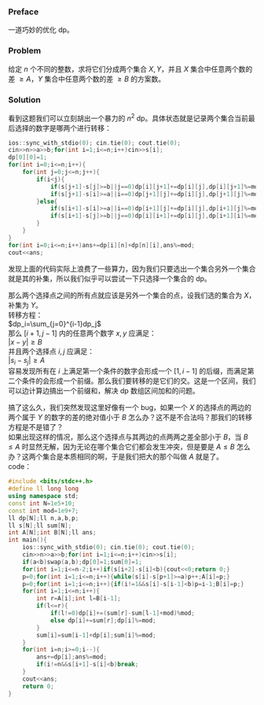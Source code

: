 ### Preface
一道巧妙的优化 dp。  
### Problem  
给定 $n$ 个不同的整数，求将它们分成两个集合 $X,Y$，并且 $X$ 集合中任意两个数的差 $\geq A$，$Y$ 集合中任意两个数的差 $\geq B$ 的方案数。  
### Solution  
看到这题我们可以立刻胡出一个暴力的 $n^2$ dp。具体状态就是记录两个集合当前最后选择的数字是哪两个进行转移：  
```cpp
ios::sync_with_stdio(0); cin.tie(0); cout.tie(0);
cin>>n>>a>>b;for(int i=1;i<=n;i++)cin>>s[i];
dp[0][0]=1;
for(int i=0;i<=n;i++){
	for(int j=0;j<=n;j++){
		if(i<j){
			if(s[j+1]-s[j]>=b||j==0)dp[i][j+1]+=dp[i][j],dp[i][j+1]%=mod;
			if(s[j+1]-s[i]>=a||i==0)dp[j+1][j]+=dp[i][j],dp[j+1][j]%=mod;
		}else{
			if(s[i+1]-s[i]>=a||i==0)dp[i+1][j]+=dp[i][j],dp[i+1][j]%=mod;
			if(s[i+1]-s[j]>=b||j==0)dp[i][i+1]+=dp[i][j],dp[i+1][i]%=mod;
		}
	}
}
for(int i=0;i<=n;i++)ans+=dp[i][n]+dp[n][i],ans%=mod;
cout<<ans;
```
发现上面的代码实际上浪费了一些算力，因为我们只要选出一个集合另外一个集合就是其的补集，所以我们似乎可以尝试一下只选择一个集合的 dp。  

那么两个选择点之间的所有点就应该是另外一个集合的点，设我们选的集合为 $X$，补集为 $Y$。  
转移方程：  
$dp_i=\sum_{j=0}^{i-1}dp_j$  
那么 $[i+1,j-1]$ 内的任意两个数字 $x,y$ 应满足：  
$|x-y|\geq B$  
并且两个选择点 $i,j$ 应满足：  
$|s_i-s_j|\geq A$  
容易发现所有在 $i$ 上满足第一个条件的数字会形成一个 $[1,i-1]$ 的后缀，而满足第二个条件的会形成一个前缀。那么我们要转移的是它们的交。这是一个区间，我们可以边计算边搞出一个前缀和，解决 dp 数组区间加和的问题。  

搞了这么久，我们突然发现这里好像有一个 bug，如果一个 $X$ 的选择点的两边的两个属于 $Y$ 的数字的差的绝对值小于 $B$ 怎么办？这不是不合法吗？那我们的转移方程是不是错了？  
如果出现这样的情况，那么这个选择点与其两边的点两两之差全部小于 $B$，当 $B\leq A$ 时显然无解，因为无论在哪个集合它们都会发生冲突，但是要是 $A\leq B$ 怎么办？这两个集合是本质相同的啊，于是我们把大的那个叫做 $A$ 就是了。  
code：  
```cpp
#include <bits/stdc++.h>
#define ll long long
using namespace std;
const int N=1e5+10;
const int mod=1e9+7;
ll dp[N];ll n,a,b,p;
ll s[N];ll sum[N];
int A[N];int B[N];ll ans;
int main(){
	ios::sync_with_stdio(0); cin.tie(0); cout.tie(0);
	cin>>n>>a>>b;for(int i=1;i<=n;i++)cin>>s[i];
	if(a<b)swap(a,b);dp[0]=1;sum[0]=1;
	for(int i=1;i<=n-2;i++)if(s[i+2]-s[i]<b){cout<<0;return 0;}
	p=0;for(int i=1;i<=n;i++){while(s[i]-s[p+1]>=a)p++;A[i]=p;}
	p=0;for(int i=1;i<=n;i++){if(i!=1&&s[i]-s[i-1]<b)p=i-1;B[i]=p;}
	for(int i=1;i<=n;i++){
		int r=A[i];int l=B[i-1];
		if(l<=r){
			if(l!=0)dp[i]+=(sum[r]-sum[l-1]+mod)%mod;
			else dp[i]+=sum[r];dp[i]%=mod;
		}
		sum[i]=sum[i-1]+dp[i];sum[i]%=mod;
	}
	for(int i=n;i>=0;i--){
		ans+=dp[i];ans%=mod;
		if(i!=n&&s[i+1]-s[i]<b)break;
	}
	cout<<ans;
	return 0;
}
```

